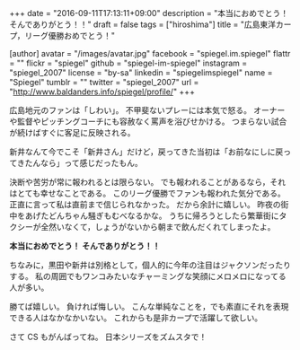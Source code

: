 +++
date = "2016-09-11T17:13:11+09:00"
description = "本当におめでとう！ そんでありがとう！！"
draft = false
tags = ["hiroshima"]
title = "広島東洋カープ，リーグ優勝おめでとう！"

[author]
  avatar = "/images/avatar.jpg"
  facebook = "spiegel.im.spiegel"
  flattr = ""
  flickr = "spiegel"
  github = "spiegel-im-spiegel"
  instagram = "spiegel_2007"
  license = "by-sa"
  linkedin = "spiegelimspiegel"
  name = "Spiegel"
  tumblr = ""
  twitter = "spiegel_2007"
  url = "http://www.baldanders.info/spiegel/profile/"
+++

広島地元のファンは「しわい」。
不甲斐ないプレーには本気で怒る。
オーナーや監督やピッチングコーチにも容赦なく罵声を浴びせかける。
つまらない試合が続けばすぐに客足に反映される。

新井なんて今でこそ「新井さん」だけど，戻ってきた当初は「お前なにしに戻ってきたんなら」って感じだったもん。

決断や苦労が常に報われるとは限らない。
でも報われることがあるなら，それはとても幸せなことである。
このリーグ優勝でファンも報われた気分である。
正直に言って私は直前まで信じられなかった。
だから余計に嬉しい。
昨夜の街中をあげたどんちゃん騒ぎもむべなるかな。
うちに帰ろうとしたら繁華街にタクシーが全然いなくて，しょうがないから朝まで飲んだくれてしまったよ。

**本当におめでとう！ そんでありがとう！！**

ちなみに，黒田や新井は別格として，個人的に今年の注目はジャクソンだったりする。
私の周囲でもワンコみたいなチャーミングな笑顔にメロメロになってる人が多い。

勝てば嬉しい。
負ければ悔しい。
こんな単純なことを，でも素直にそれを表現できる人はなかなかいない。
これからも是非カープで活躍して欲しい。

さて CS もがんばってね。
日本シリーズをズムスタで！
